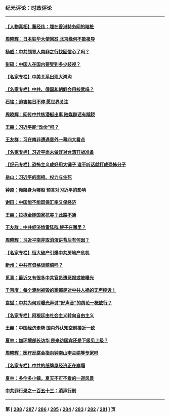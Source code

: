 ### 纪元评论：时政评论
---
#### [【人物真相】董经纬：埋在香港特务网的暗桩](../../pages/nsc1025/n14061725.md) 
#### [周晓辉：日本驻华大使回怼 北京缘何不敢报导](../../pages/nsc1025/n14061554.md) 
#### [杨威：中共领导人南非之行找回信心了吗？](../../pages/nsc1025/n14061415.md) 
#### [彭硕：中国人在国内要受到多少歧视？](../../pages/nsc1025/n14061390.md) 
#### [【名家专栏】中美关系出现大鸿沟](../../pages/nsc1025/n14061169.md) 
#### [【名家专栏】中共、俄国和朝鲜会用核武吗？](../../pages/nsc1025/n14059649.md) 
#### [石铭：迫害每日不停 愿世界关注](../../pages/nsc1025/n14061020.md) 
#### [周晓辉：网传中共核潜艇出事 陆媒辟谣有蹊跷](../../pages/nsc1025/n14061006.md) 
#### [王赫：习近平能“改命”吗？](../../pages/nsc1025/n14060806.md) 
#### [王友群：习在南非遭遇意外一幕四大看点](../../pages/nsc1025/n14060662.md) 
#### [【名家专栏】习近平尚未做好对台湾开战准备](../../pages/nsc1025/n14060479.md) 
#### [【纪元专栏】恐怖主义成好用大锤子 谁不听话就打成恐怖分子](../../pages/nsc1025/n14060609.md) 
#### [岳山：习近平的面相、权力与生死](../../pages/nsc1025/n14060120.md) 
#### [钟原：频隐身为哪般 预言对习近平的影响](../../pages/nsc1025/n14059884.md) 
#### [谢田：中国能不能既保汇率又保经济](../../pages/nsc1025/n14060231.md) 
#### [王赫：拉拢金砖国家抗美？此路不通](../../pages/nsc1025/n14059944.md) 
#### [王友群：中共经济惊雷阵阵 根子在哪里？](../../pages/nsc1025/n14059821.md) 
#### [周晓辉：习近平南非取消演讲背后有何因？](../../pages/nsc1025/n14059851.md) 
#### [【名家专栏】恒大破产引爆中共房地产危机](../../pages/nsc1025/n14059638.md) 
#### [新州：中共有资格谈赔偿吗？](../../pages/nsc1025/n14059467.md) 
#### [觅真：最近又有很多中共官员遭恶报或被曝光](../../pages/nsc1025/n14059459.md) 
#### [千百度：每个涿州被毁的家都是对中共人祸的无声控诉！](../../pages/nsc1025/n14059433.md) 
#### [袁斌：中共为何对曝光声讨“好声音”的舆论一概放行？](../../pages/nsc1025/n14059414.md) 
#### [【名家专栏】阿根廷由社会主义转向自由主义](../../pages/nsc1025/n14058887.md) 
#### [王赫：中国经济走势 国内外认知空前接近一致](../../pages/nsc1025/n14058434.md) 
#### [夏林：加环境部长访华 是来访国宾还是下级见上级？](../../pages/nsc1025/n14059009.md) 
#### [周晓辉：医疗反腐会指向钟南山李兰娟等专家吗](../../pages/nsc1025/n14058396.md) 
#### [【名家专栏】中共的纸牌屋经济正在崩塌](../../pages/nsc1025/n14058346.md) 
#### [夏林：多伦多小镇，夏天不可不看的一道风景](../../pages/nsc1025/n14056165.md) 
#### [中共罪行录之一百五十三：消声行刑](../../pages/nsc1025/n14058066.md) 

---
#### 第 [ [288](./288.md) / [287](./287.md) / [286](./286.md) / [285](./285.md) / [284](./284.md) / [283](./283.md) / [282](./282.md) / [281](./281.md) ] 页
